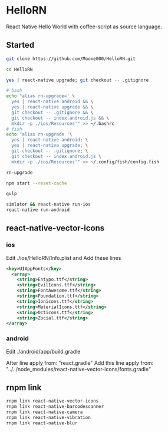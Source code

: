 # HelloRN

React Native Hello World with coffee-script as source language.

## Started

```bash
git clone https://github.com/Mooxe000/HelloRN.git

cd HelloRN

yes | react-native upgrade; git checkout -- .gitignore

# bash
echo "alias rn-upgrade=' \
  yes | react-native android && \
  yes | react-native upgrade && \
  git checkout -- .gitignore && \
  git checkout -- index.android.js && \
  mkdir -p ./ios/Resources'" >> ~/.bashrc
# fish
echo "alias rn-upgrade '\
  yes | react-native android; \
  yes | react-native upgrade; \
  git checkout -- .gitignore; \
  git checkout -- index.android.js \
  mkdir -p ./ios/Resources'" >> ~/.config/fish/config.fish

rn-upgrade

npm start --reset-cache

gulp

simlator && react-native run-ios
react-native run-android
```

## react-native-vector-icons

### ios

Edit ./ios/HelloRN/Info.plist and Add these lines

```xml
<key>UIAppFonts</key>
  <array>
    <string>Entypo.ttf</string>
    <string>EvilIcons.ttf</string>
    <string>FontAwesome.ttf</string>
    <string>Foundation.ttf</string>
    <string>Ionicons.ttf</string>
    <string>MaterialIcons.ttf</string>
    <string>Octicons.ttf</string>
    <string>Zocial.ttf</string>
</array>
```

### android

Edit ./android/app/build.gradle

After line
  apply from: "react.gradle"
Add this line
  apply from: "../../node_modules/react-native-vector-icons/fonts.gradle"

## rnpm link

```bash
rnpm link react-native-vector-icons
rnpm link react-native-barcodescanner
rnpm link react-native-camera
rnpm link react-native-vibration
rnpm link react-native-blur
```
